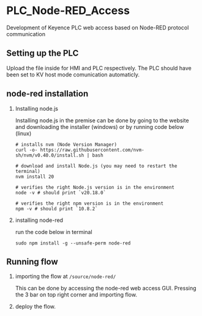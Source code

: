 # PLC_Node-RED_Access
Development of Keyence PLC web access based on Node-RED protocol communication

## Setting up the PLC

Upload the file inside for HMI and PLC respectively. The PLC should have been set to KV host mode comunication automaticly.


## node-red installation

1. Installing node.js
    
    Installing node.js in the premise can be done by going to the website and downloading the installer (windows) or by running code below (linux)

    ```
    # installs nvm (Node Version Manager)
    curl -o- https://raw.githubusercontent.com/nvm-sh/nvm/v0.40.0/install.sh | bash

    # download and install Node.js (you may need to restart the terminal)
    nvm install 20
    
    # verifies the right Node.js version is in the environment
    node -v # should print `v20.18.0`
    
    # verifies the right npm version is in the environment
    npm -v # should print `10.8.2`
    ```

2. installing node-red
    
    run the code below in terminal

    ```
    sudo npm install -g --unsafe-perm node-red
    ```

## Running flow

1. importing the flow at ```/source/node-red/```
   
    This can be done by accessing the node-red web access GUI. Pressing the 3 bar on top right corner and importing flow.

2. deploy the flow.


